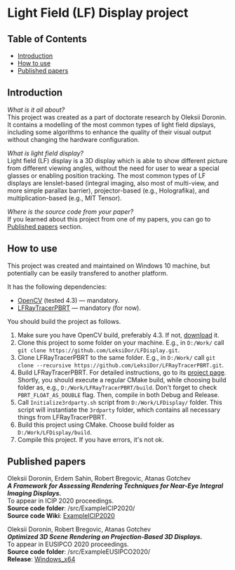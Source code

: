 # Light Field (LF) Display project


## Table of Contents
+ [Introduction](#Introduction)
+ [How to use](#HowToUse)
+ [Published papers](#Papers)


## <a name="Introduction"></a> Introduction

<em> What is it all about? </em><br>
This project was created as a part of doctorate research by Oleksii Doronin.
It contains a modelling of the most common types of light field dipslays, including some algorithms to enhance the quality of their visual output without changing the hardware configuration.

<em> What is light field display? </em><br>
Light field (LF) display is a 3D display which is able to show different picture from different viewing angles, without the need for user to wear a special glasses or enabling position tracking.
The most common types of LF displays are lenslet-based (integral imaging, also most of multi-view, and more simple parallax barrier), projector-based (e.g., Holografika), and multiplication-based (e.g., MIT Tensor).

<em> Where is the source code from your paper? </em><br>
If you learned about this project from one of my papers, you can go to [Published papers](#Papers) section.


## <a name="HowToUse"></a> How to use

This project was created and maintained on Windows 10 machine, but potentially can be easily transfered to another platform.

It has the following dependencies:<br>
+ [OpenCV](https://opencv.org/) (tested 4.3) &mdash; mandatory.
+ [LFRayTracerPBRT](https://github.com/LeksiDor/LFRayTracerPBRT/) &mdash; mandatory (for now).

You should build the project as follows.<br>
1. Make sure you have OpenCV build, preferably 4.3. If not, [download](https://opencv.org/) it.
2. Clone this project to some folder on your machine. E.g., in `D:/Work/` call `git clone https://github.com/LeksiDor/LFDisplay.git`.
3. Clone LFRayTracerPBRT to the same folder. E.g., in `D:/Work/` call `git clone --recursive https://github.com/LeksiDor/LFRayTracerPBRT.git`.
4. Build LFRayTracerPBRT. For detailed instructions, go to its [project page](https://github.com/LeksiDor/LFRayTracerPBRT/). Shortly, you should execute a regular CMake build, while choosing build folder as, e.g., `D:/Work/LFRayTracerPBRT/build`. Don't forget to check `PBRT_FLOAT_AS_DOUBLE` flag. Then, compile in both Debug and Release.
5. Call `Initialize3rdparty.sh` script from `D:/Work/LFDisplay/` folder. This script will instantiate the `3rdparty` folder, which contains all necessary things from LFRayTracerPBRT.
6. Build this project using CMake. Choose build folder as `D:/Work/LFDisplay/build`.
7. Compile this project. If you have errors, it's not ok.




## <a name="Papers"></a> Published papers

Oleksii Doronin, Erdem Sahin, Robert Bregovic, Atanas Gotchev<br>
***A Framework for Assessing Rendering Techniques for Near-Eye Integral Imaging Displays.***<br>
To appear in ICIP 2020 proceedings.<br>
**Source code folder**: /src/ExampleICIP2020/ <br>
**Source code Wiki**: [ExampleICIP2020](https://github.com/LeksiDor/LFDisplay/wiki/ExampleICIP2020)

Oleksii Doronin, Robert Bregovic, Atanas Gotchev<br>
***Optimized 3D Scene Rendering on Projection-Based 3D Displays.***<br>
To appear in EUSIPCO 2020 proceedings.<br>
**Source code folder**: /src/ExampleEUSIPCO2020/ <br>
**Release**: [Windows_x64](https://github.com/LeksiDor/LFDisplay/releases/tag/EUSIPCO2020)
